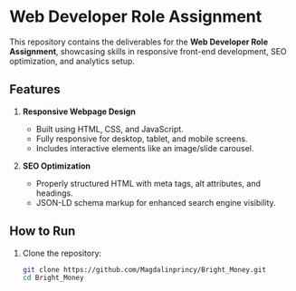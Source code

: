 # Web Developer Role Assignment   

This repository contains the deliverables for the **Web Developer Role Assignment**, showcasing skills in responsive front-end development, SEO optimization, and analytics setup.  

## Features  
1. **Responsive Webpage Design**  
   - Built using HTML, CSS, and JavaScript.  
   - Fully responsive for desktop, tablet, and mobile screens.  
   - Includes interactive elements like an image/slide carousel.  

2. **SEO Optimization**  
   - Properly structured HTML with meta tags, alt attributes, and headings.  
   - JSON-LD schema markup for enhanced search engine visibility.  

## How to Run  
1. Clone the repository:  
   ```bash
   git clone https://github.com/Magdalinprincy/Bright_Money.git
   cd Bright_Money
